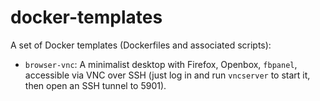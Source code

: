 docker-templates
================

A set of Docker templates (Dockerfiles and associated scripts):

* `browser-vnc`: A minimalist desktop with Firefox, Openbox, `fbpanel`, accessible via VNC over SSH (just log in and run `vncserver` to start it, then open an SSH tunnel to 5901).
